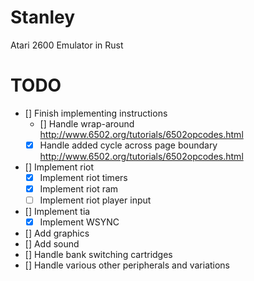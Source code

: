 # Stanley
Atari 2600 Emulator in Rust

# TODO
- [] Finish implementing instructions
  * [] Handle wrap-around http://www.6502.org/tutorials/6502opcodes.html
  * [x] Handle added cycle across page boundary http://www.6502.org/tutorials/6502opcodes.html
- [] Implement riot
    - [x] Implement riot timers
    - [x] Implement riot ram
    - [ ] Implement riot player input
- [] Implement tia
    - [x] Implement WSYNC
- [] Add graphics
- [] Add sound
- [] Handle bank switching cartridges
- [] Handle various other peripherals and variations
